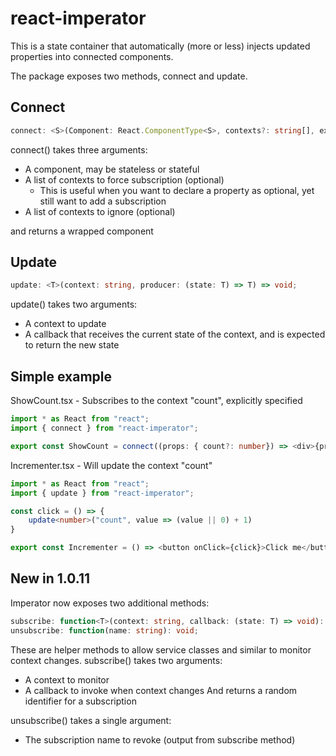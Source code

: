 # react-imperator

This is a state container that automatically (more or less) injects updated properties into connected components.

The package exposes two methods, connect and update.

## Connect

```typescript
connect: <S>(Component: React.ComponentType<S>, contexts?: string[], excludedContexts?: string[]) => React.ComponentType<S>;
```

connect() takes three arguments:
* A component, may be stateless or stateful
* A list of contexts to force subscription (optional)
   * This is useful when you want to declare a property as optional, yet still want to add a subscription
* A list of contexts to ignore (optional)

and returns a wrapped component

## Update
```typescript
update: <T>(context: string, producer: (state: T) => T) => void;
```

update() takes two arguments:
* A context to update
* A callback that receives the current state of the context, and is expected to return the new state

## Simple example
ShowCount.tsx - Subscribes to the context "count", explicitly specified
```typescript
import * as React from "react";
import { connect } from "react-imperator";

export const ShowCount = connect((props: { count?: number}) => <div>{props.count || 0}</div>, ["count"]);
```

Incrementer.tsx - Will update the context "count"
```typescript
import * as React from "react";
import { update } from "react-imperator";

const click = () => {
    update<number>("count", value => (value || 0) + 1)
}

export const Incrementer = () => <button onClick={click}>Click me</button>;
```

## New in 1.0.11
Imperator now exposes two additional methods:
```typescript
subscribe: function<T>(context: string, callback: (state: T) => void): string;
unsubscribe: function(name: string): void;
```

These are helper methods to allow service classes and similar to monitor context changes.
subscribe() takes two arguments:
* A context to monitor
* A callback to invoke when context changes
And returns a random identifier for a subscription

unsubscribe() takes a single argument:
* The subscription name to revoke (output from subscribe method)